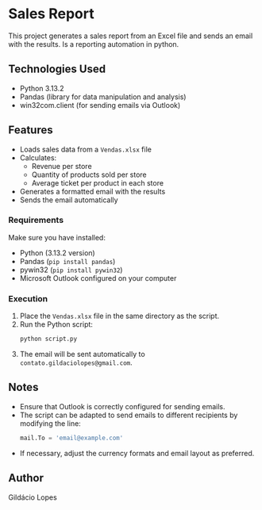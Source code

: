 # Sales Report

This project generates a sales report from an Excel file and sends an email with the results.
Is a reporting automation in python.

## Technologies Used

- Python 3.13.2
- Pandas (library for data manipulation and analysis)
- win32com.client (for sending emails via Outlook)

## Features

- Loads sales data from a `Vendas.xlsx` file
- Calculates:
  - Revenue per store
  - Quantity of products sold per store
  - Average ticket per product in each store
- Generates a formatted email with the results
- Sends the email automatically

### Requirements

Make sure you have installed:

- Python (3.13.2 version)
- Pandas (`pip install pandas`)
- pywin32 (`pip install pywin32`)
- Microsoft Outlook configured on your computer

### Execution

1. Place the `Vendas.xlsx` file in the same directory as the script.
2. Run the Python script:
   ```bash
   python script.py
   ```
3. The email will be sent automatically to `contato.gildaciolopes@gmail.com`.

## Notes

- Ensure that Outlook is correctly configured for sending emails.
- The script can be adapted to send emails to different recipients by modifying the line:
  ```python
  mail.To = 'email@example.com'
  ```
- If necessary, adjust the currency formats and email layout as preferred.

## Author

Gildácio Lopes
